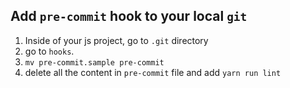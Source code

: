 ## Add `pre-commit` hook to your local `git`
1. Inside of your js project, go to `.git` directory
2. go to `hooks`.
3. `mv pre-commit.sample pre-commit`
4. delete all the content in `pre-commit` file and add `yarn run lint`
